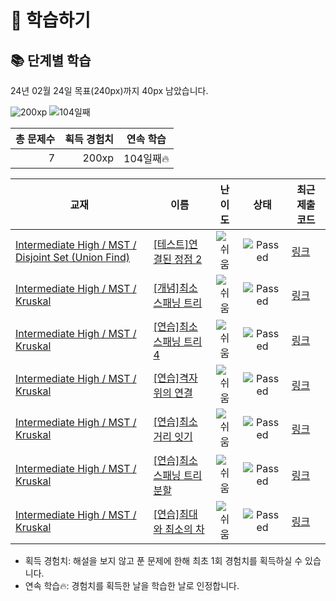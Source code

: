 # 📖 학습하기

## 📚 단계별 학습
24년 02월 24일 목표(240px)까지 40px 남았습니다.

![200xp](https://img.shields.io/badge/EXP-200xp-%235cb85c.svg?for-the-badge)
![104일째](https://img.shields.io/badge/연속학습-104일째-%23E34F26.svg?for-the-badge)

|총 문제수|획득 경험치|연속 학습|
|---:|---:|---|
7|200xp|104일째🔥|

|교재|이름|난이도|상태|최근 제출 코드|
|---|---|:---:|:---:|---|
|[Intermediate High / MST / Disjoint Set (Union Find)](https://www.codetree.ai/missions?missionId=9)|[[테스트]연결된 정점 2](https://www.codetree.ai/missions/9/problems/connected-vertex-2)|![쉬움][easy]|![Passed][passed]|[링크](https://github.com/Rynf0rce/codetree-TILs/blob/main/240224/%EC%97%B0%EA%B2%B0%EB%90%9C%20%EC%A0%95%EC%A0%90%202/connected-vertex-2.java)|
|[Intermediate High / MST / Kruskal](https://www.codetree.ai/missions?missionId=9)|[[개념]최소 스패닝 트리](https://www.codetree.ai/missions/9/problems/minimum-spanning-tree)|![쉬움][easy]|![Passed][passed]|[링크](https://github.com/Rynf0rce/codetree-TILs/blob/main/240224/%EC%B5%9C%EC%86%8C%20%EC%8A%A4%ED%8C%A8%EB%8B%9D%20%ED%8A%B8%EB%A6%AC/minimum-spanning-tree.java)|
|[Intermediate High / MST / Kruskal](https://www.codetree.ai/missions?missionId=9)|[[연습]최소 스패닝 트리 4](https://www.codetree.ai/missions/9/problems/minimum-spanning-tree-4)|![쉬움][easy]|![Passed][passed]|[링크](https://github.com/Rynf0rce/codetree-TILs/blob/main/240224/%EC%B5%9C%EC%86%8C%20%EC%8A%A4%ED%8C%A8%EB%8B%9D%20%ED%8A%B8%EB%A6%AC%204/minimum-spanning-tree-4.java)|
|[Intermediate High / MST / Kruskal](https://www.codetree.ai/missions?missionId=9)|[[연습]격자 위의 연결](https://www.codetree.ai/missions/9/problems/connections-on-the-grid)|![쉬움][easy]|![Passed][passed]|[링크](https://github.com/Rynf0rce/codetree-TILs/blob/main/240224/%EA%B2%A9%EC%9E%90%20%EC%9C%84%EC%9D%98%20%EC%97%B0%EA%B2%B0/connections-on-the-grid.java)|
|[Intermediate High / MST / Kruskal](https://www.codetree.ai/missions?missionId=9)|[[연습]최소 거리 잇기](https://www.codetree.ai/missions/9/problems/minimum-distance)|![쉬움][easy]|![Passed][passed]|[링크](https://github.com/Rynf0rce/codetree-TILs/blob/main/240224/%EC%B5%9C%EC%86%8C%20%EA%B1%B0%EB%A6%AC%20%EC%9E%87%EA%B8%B0/minimum-distance.java)|
|[Intermediate High / MST / Kruskal](https://www.codetree.ai/missions?missionId=9)|[[연습]최소 스패닝 트리 분할](https://www.codetree.ai/missions/9/problems/minimum-spanning-tree-split)|![쉬움][easy]|![Passed][passed]|[링크](https://github.com/Rynf0rce/codetree-TILs/blob/main/240224/%EC%B5%9C%EC%86%8C%20%EC%8A%A4%ED%8C%A8%EB%8B%9D%20%ED%8A%B8%EB%A6%AC%20%EB%B6%84%ED%95%A0/minimum-spanning-tree-split.java)|
|[Intermediate High / MST / Kruskal](https://www.codetree.ai/missions?missionId=9)|[[연습]최대와 최소의 차](https://www.codetree.ai/missions/9/problems/difference-between-max-and-min)|![쉬움][easy]|![Passed][passed]|[링크](https://github.com/Rynf0rce/codetree-TILs/blob/main/240224/%EC%B5%9C%EB%8C%80%EC%99%80%20%EC%B5%9C%EC%86%8C%EC%9D%98%20%EC%B0%A8/difference-between-max-and-min.java)|


* 획득 경험치: 해설을 보지 않고 푼 문제에 한해 최초 1회 경험치를 획득하실 수 있습니다.
* 연속 학습🔥: 경험치를 획득한 날을 학습한 날로 인정합니다.










[b5]: https://img.shields.io/badge/Bronze_5-%235D3E31.svg
[b4]: https://img.shields.io/badge/Bronze_4-%235D3E31.svg
[b3]: https://img.shields.io/badge/Bronze_3-%235D3E31.svg
[b2]: https://img.shields.io/badge/Bronze_2-%235D3E31.svg
[b1]: https://img.shields.io/badge/Bronze_1-%235D3E31.svg
[s5]: https://img.shields.io/badge/Silver_5-%23394960.svg
[s4]: https://img.shields.io/badge/Silver_4-%23394960.svg
[s3]: https://img.shields.io/badge/Silver_3-%23394960.svg
[s2]: https://img.shields.io/badge/Silver_2-%23394960.svg
[s1]: https://img.shields.io/badge/Silver_1-%23394960.svg
[g5]: https://img.shields.io/badge/Gold_5-%23FFC433.svg
[g4]: https://img.shields.io/badge/Gold_4-%23FFC433.svg
[g3]: https://img.shields.io/badge/Gold_3-%23FFC433.svg
[g2]: https://img.shields.io/badge/Gold_2-%23FFC433.svg
[g1]: https://img.shields.io/badge/Gold_1-%23FFC433.svg
[p5]: https://img.shields.io/badge/Platinum_5-%2376DDD8.svg
[p4]: https://img.shields.io/badge/Platinum_4-%2376DDD8.svg
[p3]: https://img.shields.io/badge/Platinum_3-%2376DDD8.svg
[p2]: https://img.shields.io/badge/Platinum_2-%2376DDD8.svg
[p1]: https://img.shields.io/badge/Platinum_1-%2376DDD8.svg
[passed]: https://img.shields.io/badge/Passed-%23009D27.svg
[failed]: https://img.shields.io/badge/Failed-%23D24D57.svg
[easy]: https://img.shields.io/badge/쉬움-%235cb85c.svg?for-the-badge
[medium]: https://img.shields.io/badge/보통-%23FFC433.svg?for-the-badge
[hard]: https://img.shields.io/badge/어려움-%23D24D57.svg?for-the-badge